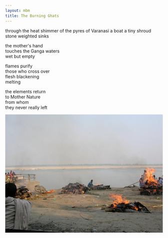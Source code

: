```yaml
---
layout: mbm
title: The Burning Ghats
---
```


<div class="poem">
through the heat shimmer  
of the pyres of Varanasi  
a boat  
a tiny shroud  
stone weighted  
sinks
 
the mother's hand  
touches the Ganga waters  
wet but empty  
 
flames purify  
those who cross over  
flesh blackening  
melting
 
the elements return  
to Mother Nature  
from whom  
they never really left
</div>

!["The Burning Ghats at Varanasi"](/assets/images/pilg1/ghats.jpg "The Burning Ghats at Varanasi")

